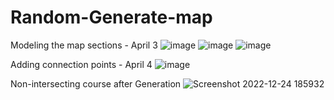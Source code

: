 # Random-Generate-map

Modeling the map sections - April 3
![image](https://user-images.githubusercontent.com/54345350/161697753-a4c95175-a9f5-47e8-b4fa-790ecf025ad9.png)
![image](https://user-images.githubusercontent.com/54345350/161697953-f41bab69-0ecb-4f3b-b3b9-24dfa470d5cc.png)
![image](https://user-images.githubusercontent.com/54345350/161856058-83f93704-e7bb-4c0a-ab35-86733ee0f85b.png)


Adding connection points - April 4
![image](https://user-images.githubusercontent.com/54345350/161696220-09dc8ff6-edfb-499f-9592-8fdc135bb932.png)

Non-intersecting course after Generation
![Screenshot 2022-12-24 185932](https://user-images.githubusercontent.com/54345350/215358924-02c4dd13-3534-4e83-83e4-66f3b0532e75.png)
